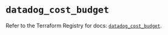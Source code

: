 # `datadog_cost_budget`

Refer to the Terraform Registry for docs: [`datadog_cost_budget`](https://registry.terraform.io/providers/datadog/datadog/3.69.0/docs/resources/cost_budget).
